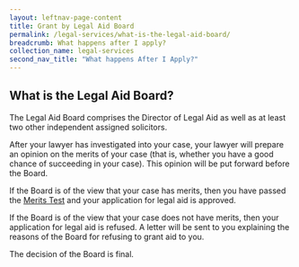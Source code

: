 ```yaml
---
layout: leftnav-page-content
title: Grant by Legal Aid Board
permalink: /legal-services/what-is-the-legal-aid-board/
breadcrumb: What happens after I apply?
collection_name: legal-services
second_nav_title: "What happens After I Apply?"
---
```


What is the Legal Aid Board?
---

The Legal Aid Board comprises the Director of Legal Aid as well as at least two other independent assigned solicitors.

After your lawyer has investigated into your case, your lawyer will prepare an opinion on the merits of your case (that is, whether you have a good chance of succeeding in your case). This opinion will be put forward before the Board.

If the Board is of the view that your case has merits, then you have passed the [Merits Test](/legal-services/what-is-merits-test/) and your application for legal aid is approved.

If the Board is of the view that your case does not have merits, then your application for legal aid is refused. A letter will be sent to you explaining the reasons of the Board for refusing to grant aid to you.

The decision of the Board is final.
